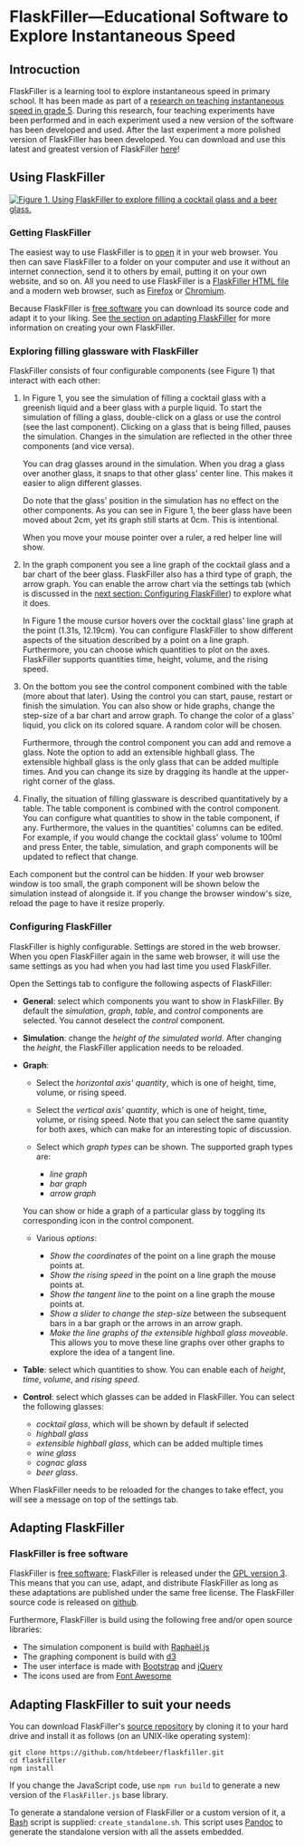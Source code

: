 # FlaskFiller—Educational Software to Explore Instantaneous Speed

## Introcuction

FlaskFiller is a learning tool to explore instantaneous speed in primary
school. It has been made as part of a [research on teaching instantaneous
speed in grade 5](https://heerdebeer.org/DR/). During this research, four
teaching experiments have been performed and in each experiment used a new
version of the software has been developed and used. After the last experiment
a more polished version of FlaskFiller has been developed. You can download
and use this latest and greatest version of FlaskFiller
[here](standalone_flaskfiller.html)!

## Using FlaskFiller

[![Figure 1. Using FlaskFiller to explore filling a cocktail glass and a beer
glass.](flaskfiller.png)](standalone_flaskfiller.html)

### Getting FlaskFiller

The easiest way to use FlaskFiller is to [open](standalone_flaskfiller.html)
it in your web browser. You then can save FlaskFiller to a folder on your
computer and use it without an internet connection, send it to others by
email, putting it on your own website, and so on. All you need to use
FlaskFiller is a [FlaskFiller HTML file](standalone_flaskfiller.html) and a
modern web browser, such as
[Firefox](https://www.mozilla.org/en-US/firefox/new/) or
[Chromium](https://www.chromium.org/).

Because FlaskFiller is [free
software](https://www.gnu.org/philosophy/free-sw.en.html) you can download its
source code and adapt it to your liking. See [the section on adapting
FlaskFiller](#adapting-flaskfiller) for more information on creating your own
FlaskFiller.

### Exploring filling glassware with FlaskFiller

FlaskFiller consists of four configurable components (see Figure 1) that
interact with each other:

1.  In Figure 1, you see the simulation of filling a cocktail glass with a
    greenish liquid and a beer glass with a purple liquid.  To start the
    simulation of filling a glass, double-click on a glass or use the control
    (see the last component).  Clicking on a glass that is being filled,
    pauses the simulation. Changes in the simulation are reflected in the
    other three components (and vice versa).

    You can drag glasses around in the simulation. When you drag a glass over
    another glass, it snaps to that other glass' center line. This makes it
    easier to align different glasses.

    Do note that the glass' position in the simulation has no effect on the
    other components. As you can see in Figure 1, the beer glass have been
    moved about 2cm, yet its graph still starts at 0cm. This is intentional.

    When you move your mouse pointer over a ruler, a red helper line will
    show.

2.  In the graph component you see a line graph of the cocktail glass and a
    bar chart of the beer glass. FlaskFiller also has a third type of graph,
    the arrow graph. You can enable the arrow chart via the settings tab
    (which is discussed in the [next section: Configuring
    FlaskFiller](#configuring-flaskfiller)) to explore what it does.

    In Figure 1 the mouse cursor hovers over the cocktail glass' line graph at
    the point (1.31s, 12.19cm). You can configure FlaskFiller to show
    different aspects of the situation described by a point on a line graph.
    Furthermore, you can choose which quantities to plot on the axes.
    FlaskFiller supports quantities time, height, volume, and the rising
    speed. 

3.  On the bottom you see the control component combined with the table (more
    about that later). Using the control you can start, pause, restart or
    finish the simulation. You can also show or hide graphs, change the
    step-size of a bar chart and arrow graph. To change the color of a glass'
    liquid, you click on its colored square. A random color will be chosen.
   
    Furthermore, through the control component you can add and remove a glass.
    Note the option to add an extensible highball glass. The extensible
    highball glass is the only glass that can be added multiple times. And you
    can change its size by dragging its handle at the upper-right corner of
    the glass.

4.  Finally, the situation of filling glassware is described quantitatively by
    a table. The table component is combined with the control component.  You
    can configure what quantities to show in the table component, if any.
    Furthermore, the values in the quantities' columns can be edited. For
    example, if you would change the cocktail glass' volume to 100ml and press
    Enter, the table, simulation, and graph components will be updated to
    reflect that change.

Each component but the control can be hidden.  If your web browser window is
too small, the graph component will be shown below the simulation instead of
alongside it. If you change the browser window's size, reload the page to have
it resize properly.

### Configuring FlaskFiller

FlaskFiller is highly configurable. Settings are stored in the web browser.
When you open FlaskFiller again in the same web browser, it will use the same
settings as you had when you had last time you used FlaskFiller.

Open the Settings tab to configure the following aspects of FlaskFiller:

-   **General**: select which components you want to show in FlaskFiller. By
    default the *simulation*, *graph*, *table*, and *control* components are
    selected.  You cannot deselect the *control* component.

-   **Simulation**: change the *height of the simulated world*. After changing
    the *height*, the FlaskFiller application needs to be reloaded.

-   **Graph**:
  
    -   Select the *horizontal axis' quantity*, which is one of height, time,
        volume, or rising speed.
    -   Select the *vertical axis' quantity*, which is one of height, time,
        volume, or rising speed. Note that you can select the same quantity
        for both axes, which can make for an interesting topic of discussion.
    -   Select which *graph types* can be shown. The supported graph types
        are:
    
        - *line graph*
        - *bar graph*
        - *arrow graph*

    You can show or hide a graph of a particular glass by toggling its
    corresponding icon in the control component.

    -   Various *options*:

        -   *Show the coordinates* of the point on a line graph the mouse
            points at.
        -   *Show the rising speed* in the point on a line graph the mouse
            points at.
        -   *Show the tangent line* to the point on a line graph the mouse
            points at.
        -   *Show a slider to change the step-size* between the subsequent
            bars in a bar graph or the arrows in an arrow graph.
        -   *Make the line graphs of the extensible highball glass moveable*.
            This allows you to move these line graphs over other graphs to
            explore the idea of a tangent line.

-   **Table**: select which quantities to show. You can enable each of
    *height*, *time*, *volume*, and *rising speed*.

-   **Control**: select which glasses can be added in FlaskFiller. You can
    select the following glasses:

    -   *cocktail glass*, which will be shown by default if selected
    -   *highball glass*
    -   *extensible highball glass*, which can be added multiple times
    -   *wine glass*
    -   *cognac glass*
    -   *beer glass*.

When FlaskFiller needs to be reloaded for the changes to take effect, you will
see a message on top of the settings tab.

## Adapting FlaskFiller

### FlaskFiller is free software

FlaskFiller is [free
software](https://www.gnu.org/philosophy/free-sw.en.html); FlaskFiller is
released under the [GPL version
3](https://www.gnu.org/licenses/gpl-3.0.en.html). This means that you can use,
adapt, and distribute FlaskFiller as long as these adaptations are published
under the same free license. The FlaskFiller source code is released on
[github](https://github.com/htdebeer/flaskfiller).

Furthermore, FlaskFiller is build using the following free and/or open source
libraries:

-   The simulation component is build with
    [Raphaël.js](http://dmitrybaranovskiy.github.io/raphael/)
-   The graphing component is build with [d3](https://d3js.org/)
-   The user interface is made with
    [Bootstrap](https://v4-alpha.getbootstrap.com/) and
    [jQuery](https://blog.jquery.com/)
-   The icons used are from [Font Awesome](http://fontawesome.io/)

## Adapting FlaskFiller to suit your needs

You can download FlaskFiller's [source repository](https://github.com/htdebeer/flaskfiller)
by cloning it to your hard drive and install it as follows (on an UNIX-like operating system):

~~~{.bash}
git clone https://github.com/htdebeer/flaskfiller.git
cd flaskfiller
npm install
~~~

If you change the JavaScript code, use `npm run build` to generate a new
version of the `FlaskFiller.js` base library.

To generate a standalone version of FlaskFiller or a custom version of it, a
[Bash](https://www.gnu.org/software/bash/) script is supplied:
`create_standalone.sh`. This script uses [Pandoc](http://pandoc.org) to
generate the standalone version with all the assets embedded.
